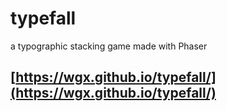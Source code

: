 # typefall
a typographic stacking game made with Phaser

## [https://wgx.github.io/typefall/](https://wgx.github.io/typefall/)
